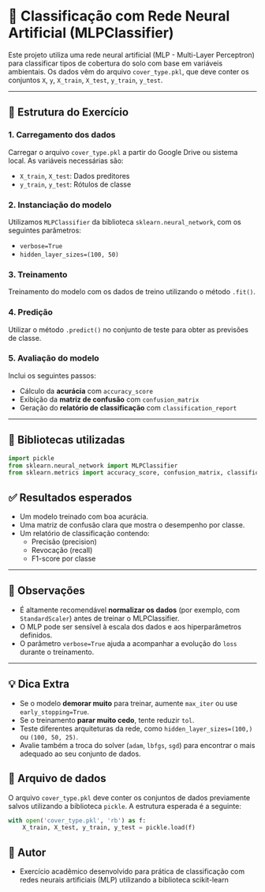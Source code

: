 # 🌲 Classificação com Rede Neural Artificial (MLPClassifier)

Este projeto utiliza uma rede neural artificial (MLP - Multi-Layer Perceptron) para classificar tipos de cobertura do solo com base em variáveis ambientais. Os dados vêm do arquivo `cover_type.pkl`, que deve conter os conjuntos `X`, `y`, `X_train`, `X_test`, `y_train`, `y_test`.

---

## 📁 Estrutura do Exercício

### 1. Carregamento dos dados
Carregar o arquivo `cover_type.pkl` a partir do Google Drive ou sistema local. As variáveis necessárias são:
- `X_train`, `X_test`: Dados preditores
- `y_train`, `y_test`: Rótulos de classe

### 2. Instanciação do modelo
Utilizamos `MLPClassifier` da biblioteca `sklearn.neural_network`, com os seguintes parâmetros:
- `verbose=True`
- `hidden_layer_sizes=(100, 50)`

### 3. Treinamento
Treinamento do modelo com os dados de treino utilizando o método `.fit()`.

### 4. Predição
Utilizar o método `.predict()` no conjunto de teste para obter as previsões de classe.

### 5. Avaliação do modelo
Inclui os seguintes passos:
- Cálculo da **acurácia** com `accuracy_score`
- Exibição da **matriz de confusão** com `confusion_matrix`
- Geração do **relatório de classificação** com `classification_report`

---

## 🧪 Bibliotecas utilizadas

```python
import pickle
from sklearn.neural_network import MLPClassifier
from sklearn.metrics import accuracy_score, confusion_matrix, classification_report
```

## ✅ Resultados esperados

- Um modelo treinado com boa acurácia.
- Uma matriz de confusão clara que mostra o desempenho por classe.
- Um relatório de classificação contendo:
  - Precisão (precision)
  - Revocação (recall)
  - F1-score por classe

---

## 📌 Observações

- É altamente recomendável **normalizar os dados** (por exemplo, com `StandardScaler`) antes de treinar o MLPClassifier.
- O MLP pode ser sensível à escala dos dados e aos hiperparâmetros definidos.
- O parâmetro `verbose=True` ajuda a acompanhar a evolução do `loss` durante o treinamento.

---

## 💡 Dica Extra

- Se o modelo **demorar muito** para treinar, aumente `max_iter` ou use `early_stopping=True`.
- Se o treinamento **parar muito cedo**, tente reduzir `tol`.
- Teste diferentes arquiteturas da rede, como `hidden_layer_sizes=(100,)` ou `(100, 50, 25)`.
- Avalie também a troca do solver (`adam`, `lbfgs`, `sgd`) para encontrar o mais adequado ao seu conjunto de dados.

## 📂 Arquivo de dados

O arquivo `cover_type.pkl` deve conter os conjuntos de dados previamente salvos utilizando a biblioteca `pickle`. A estrutura esperada é a seguinte:

```python
with open('cover_type.pkl', 'rb') as f:
    X_train, X_test, y_train, y_test = pickle.load(f)
```

## 👤 Autor

- Exercício acadêmico desenvolvido para prática de classificação com redes neurais artificiais (MLP) utilizando a biblioteca scikit-learn